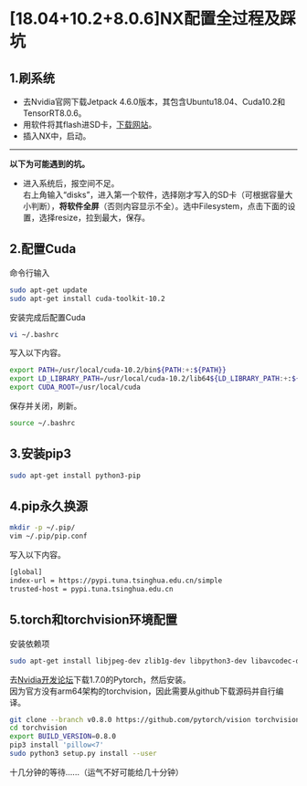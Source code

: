 # [18.04+10.2+8.0.6]NX配置全过程及踩坑
## 1.刷系统
- 去Nvidia官网下载Jetpack 4.6.0版本，其包含Ubuntu18.04、Cuda10.2和TensorRT8.0.6。
- 用软件将其flash进SD卡，[下载网站](https://www.balena.io/etcher/)。
- 插入NX中，启动。
***
**以下为可能遇到的坑。**
- 进入系统后，报空间不足。\
右上角输入“disks”，进入第一个软件，选择刚才写入的SD卡（可根据容量大小判断），**将软件全屏**（否则内容显示不全）。选中Filesystem，点击下面的设置，选择resize，拉到最大，保存。
## 2.配置Cuda
命令行输入
```bash
sudo apt-get update
sudo apt-get install cuda-toolkit-10.2 
```
安装完成后配置Cuda
```bash
vi ~/.bashrc
```
写入以下内容。
```bash
export PATH=/usr/local/cuda-10.2/bin${PATH:+:${PATH}}
export LD_LIBRARY_PATH=/usr/local/cuda-10.2/lib64${LD_LIBRARY_PATH:+:${LD_LIBRARY_PATH}}
export CUDA_ROOT=/usr/local/cuda
```
保存并关闭，刷新。
```bash
source ~/.bashrc
```
## 3.安装pip3
```bash
sudo apt-get install python3-pip
```
## 4.pip永久换源
```bash
mkdir -p ~/.pip/
vim ~/.pip/pip.conf
```
写入以下内容。
```bash
[global]
index-url = https://pypi.tuna.tsinghua.edu.cn/simple
trusted-host = pypi.tuna.tsinghua.edu.cn
```
## 5.torch和torchvision环境配置
安装依赖项
```bash
sudo apt-get install libjpeg-dev zlib1g-dev libpython3-dev libavcodec-dev libavformat-dev libswscale-dev
```
去[Nvidia开发论坛](https://forums.developer.nvidia.com/t/pytorch-for-jetson/72048)下载1.7.0的Pytorch，然后安装。\
因为官方没有arm64架构的torchvision，因此需要从github下载源码并自行编译。
```bash
git clone --branch v0.8.0 https://github.com/pytorch/vision torchvision
cd torchvision
export BUILD_VERSION=0.8.0
pip3 install 'pillow<7'
sudo python3 setup.py install --user
```
十几分钟的等待......（运气不好可能给几十分钟）
